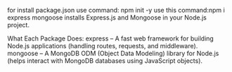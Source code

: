 for install package.json use command: npm init -y
use this command:npm i express mongoose
installs Express.js and Mongoose in your Node.js project.

What Each Package Does:
express – A fast web framework for building Node.js applications (handling routes, requests, and middleware).
mongoose – A MongoDB ODM (Object Data Modeling) library for Node.js (helps interact with MongoDB databases using JavaScript objects).
